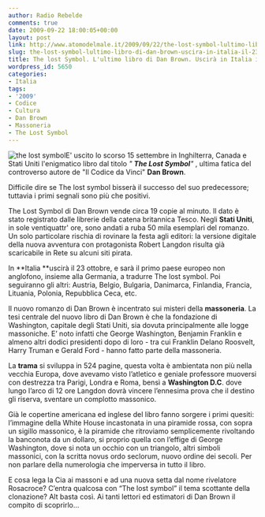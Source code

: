 ```yaml
---
author: Radio Rebelde
comments: true
date: 2009-09-22 18:00:05+00:00
layout: post
link: http://www.atomodelmale.it/2009/09/22/the-lost-symbol-lultimo-libro-di-dan-brown-uscira-in-italia-il-23-ottobre/
slug: the-lost-symbol-lultimo-libro-di-dan-brown-uscira-in-italia-il-23-ottobre
title: The lost Symbol. L'ultimo libro di Dan Brown. Uscirà in Italia il 23 Ottobre.
wordpress_id: 5650
categories:
- Italia
tags:
- '2009'
- Codice
- Cultura
- Dan Brown
- Massoneria
- The Lost Symbol
---
```


![the lost symbol](http://www.atomodelmale.it/wp-content/uploads/2009/09/the_lost_symbol-198x300.jpg)E' uscito lo scorso 15 settembre in Inghilterra, Canada e Stati Uniti l'enigmatico libro dal titolo _" **The Lost Symbol**"_ , ultima fatica del controverso autore de "Il Codice da Vinci" **Dan Brown**.

Difficile dire se The lost symbol bisserà il successo del suo predecessore; tuttavia i primi segnali sono più che positivi.

The Lost Symbol di Dan Brown vende circa 19 copie al minuto. Il dato è stato registrato dalle librerie della catena britannica Tesco. Negli **Stati Uniti**, in sole ventiquattr' ore, sono andati a ruba 50 mila esemplari del romanzo. Un solo particolare rischia di rovinare la festa agli editori: la versione digitale della nuova avventura con protagonista Robert Langdon risulta già scaricabile in Rete su alcuni siti pirata.

In **Italia **uscirà il 23 ottobre, e sarà il primo paese europeo non anglofono, insieme alla Germania, a tradurre The lost symbol. Poi seguiranno gli altri: Austria, Belgio, Bulgaria, Danimarca, Finlandia, Francia, Lituania, Polonia, Repubblica Ceca, etc.

Il nuovo romanzo di Dan Brown è incentrato sui misteri della **massoneria**. La tesi centrale del nuovo libro di Dan Brown è che la fondazione di Washington, capitale degli Stati Uniti, sia dovuta principalmente alle logge massoniche.
E’ noto infatti che George Washington, Benjamin Franklin e almeno altri dodici presidenti dopo di loro - tra cui Franklin Delano Roosvelt, Harry Truman e Gerald Ford - hanno fatto parte della massoneria.<!-- more -->



La **trama** si sviluppa in 524 pagine, questa volta è ambientata non più nella vecchia Europa, dove avevamo visto l’atletico e geniale professore muoversi con destrezza tra Parigi, Londra e Roma, bensì a **Washington D.C**.  dove lungo l’arco di 12 ore Langdon dovrà vincere l’ennesima prova che il destino gli riserva, sventare un complotto massonico.

Già le copertine americana ed inglese del libro fanno sorgere i primi quesiti: l’immagine della White House incastonata in una piramide rossa, con sopra un sigillo massonico, è la piramide che ritroviamo semplicemente rivoltando la banconota da un dollaro, si proprio quella con l’effige di George Washington, dove si nota un occhio con un triangolo, altri simboli massonici, con la scritta novus ordo seclorum, nuovo ordine dei secoli. Per non parlare della numerologia che imperversa in tutto il libro.

E cosa lega la Cia ai massoni e ad una nuova setta dal nome rivelatore Rosacroce? C’entra qualcosa con “The lost symbol” il tema scottante della clonazione? Alt basta così. Ai tanti lettori ed estimatori di Dan Brown il compito di scoprirlo…
